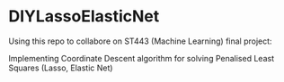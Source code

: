# DIYLassoElasticNet
Using this repo to collabore on ST443 (Machine Learning) final project:

Implementing Coordinate Descent algorithm for solving Penalised Least Squares (Lasso, Elastic Net)
